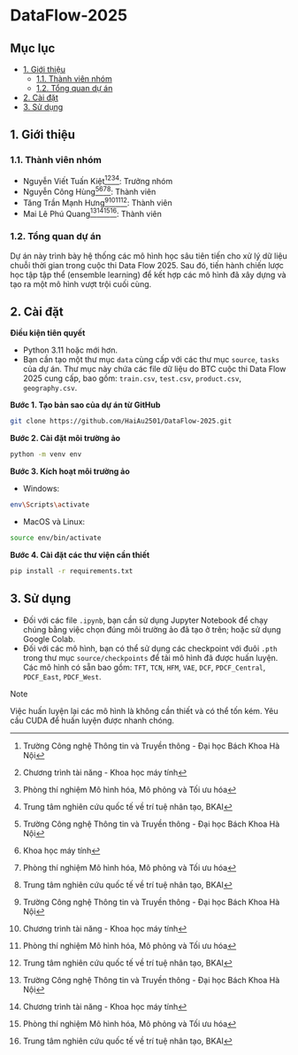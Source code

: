 # DataFlow-2025

## Mục lục

- [1. Giới thiệu](#1-giới-thiệu)
  - [1.1. Thành viên nhóm](#11-thành-viên-nhóm)
  - [1.2. Tổng quan dự án](#12-tổng-quan-dự-án)
- [2. Cài đặt](#2-cài-đặt)
- [3. Sử dụng](#3-sử-dụng)

## 1. Giới thiệu

### 1.1. Thành viên nhóm

- Nguyễn Viết Tuấn Kiệt[^1][^2][^4][^5]: Trưởng nhóm
- Nguyễn Công Hùng[^1][^3][^4][^5]: Thành viên
- Tăng Trần Mạnh Hưng[^1][^2][^4][^5]: Thành viên
- Mai Lê Phú Quang[^1][^2][^4][^5]: Thành viên

[^1]: Trường Công nghệ Thông tin và Truyền thông - Đại học Bách Khoa Hà Nội
[^2]: Chương trình tài năng - Khoa học máy tính
[^3]: Khoa học máy tính
[^4]: Phòng thí nghiệm Mô hình hóa, Mô phỏng và Tối ưu hóa
[^5]: Trung tâm nghiên cứu quốc tế về trí tuệ nhân tạo, BKAI

### 1.2. Tổng quan dự án

Dự án này trình bày hệ thống các mô hình học sâu tiên tiến cho xử lý dữ liệu chuỗi thời gian trong cuộc thi Data Flow 2025. Sau đó, tiến hành chiến lược học tập tập thể (ensemble learning) để kết hợp các mô hình đã xây dựng và tạo ra một mô hình vượt trội cuối cùng.

## 2. Cài đặt

**Điều kiện tiên quyết**

- Python 3.11 hoặc mới hơn.
- Bạn cần tạo một thư mục `data` cùng cấp với các thư mục `source`, `tasks` của dự án. Thư mục này chứa các file dữ liệu do BTC cuộc thi Data Flow 2025 cung cấp, bao gồm: `train.csv`, `test.csv`, `product.csv`, `geography.csv`.

**Bước 1. Tạo bản sao của dự án từ GitHub**

```bash
git clone https://github.com/HaiAu2501/DataFlow-2025.git
```

**Bước 2. Cài đặt môi trường ảo**

```bash
python -m venv env
```

**Bước 3. Kích hoạt môi trường ảo**

- Windows:

```bash
env\Scripts\activate
```

- MacOS và Linux:

```bash
source env/bin/activate
```

**Bước 4. Cài đặt các thư viện cần thiết**

```bash
pip install -r requirements.txt
```

## 3. Sử dụng

- Đối với các file `.ipynb`, bạn cần sử dụng Jupyter Notebook để chạy chúng bằng việc chọn đúng môi trường ảo đã tạo ở trên; hoặc sử dụng Google Colab.
- Đối với các mô hình, bạn có thể sử dụng các checkpoint với đuôi `.pth` trong thư mục `source/checkpoints` để tải mô hình đã được huấn luyện. Các mô hình có sẵn bao gồm: `TFT`, `TCN`, `HFM`, `VAE`, `DCF`, `PDCF_Central`, `PDCF_East`, `PDCF_West`.

> [!NOTE]  
> Việc huấn luyện lại các mô hình là không cần thiết và có thể tốn kém. Yêu cầu CUDA để huấn luyện được nhanh chóng.
